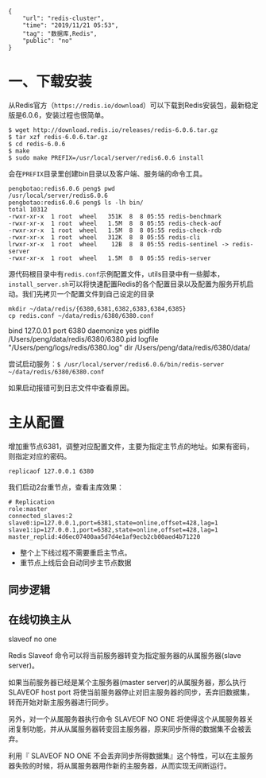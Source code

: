 ```
{
    "url": "redis-cluster",
    "time": "2019/11/21 05:53",
    "tag": "数据库,Redis",
    "public": "no"
}
```

# 一、下载安装

从Redis官方（`https://redis.io/download`）可以下载到Redis安装包，最新稳定版是6.0.6，安装过程也很简单。

```
$ wget http://download.redis.io/releases/redis-6.0.6.tar.gz
$ tar xzf redis-6.0.6.tar.gz
$ cd redis-6.0.6
$ make
$ sudo make PREFIX=/usr/local/server/redis6.0.6 install
```

会在`PREFIX`目录里创建bin目录以及客户端、服务端的命令工具。

```
pengbotao:redis6.0.6 peng$ pwd
/usr/local/server/redis6.0.6
pengbotao:redis6.0.6 peng$ ls -lh bin/
total 10312
-rwxr-xr-x  1 root  wheel   351K  8  8 05:55 redis-benchmark
-rwxr-xr-x  1 root  wheel   1.5M  8  8 05:55 redis-check-aof
-rwxr-xr-x  1 root  wheel   1.5M  8  8 05:55 redis-check-rdb
-rwxr-xr-x  1 root  wheel   312K  8  8 05:55 redis-cli
lrwxr-xr-x  1 root  wheel    12B  8  8 05:55 redis-sentinel -> redis-server
-rwxr-xr-x  1 root  wheel   1.5M  8  8 05:55 redis-server
```

源代码根目录中有`redis.conf`示例配置文件，utils目录中有一些脚本，`install_server.sh`可以将快速配置Redis的各个配置目录以及配置为服务开机启动。我们先拷贝一个配置文件到自己设定的目录

```
mkdir ~/data/redis/{6380,6381,6382,6383,6384,6385}
cp redis.conf ~/data/redis/6380/6380.conf
```

bind 127.0.0.1
port 6380
daemonize yes
pidfile /Users/peng/data/redis/6380/6380.pid
logfile "/Users/peng/logs/redis/6380.log"
dir /Users/peng/data/redis/6380/data/


尝试启动服务：`$ /usr/local/server/redis6.0.6/bin/redis-server ~/data/redis/6380/6380.conf`

如果启动报错可到日志文件中查看原因。

# 主从配置

增加重节点6381，调整对应配置文件，主要为指定主节点的地址。如果有密码，则指定对应的密码。

```
replicaof 127.0.0.1 6380
```

我们启动2台重节点，查看主库效果：

```
# Replication
role:master
connected_slaves:2
slave0:ip=127.0.0.1,port=6381,state=online,offset=428,lag=1
slave1:ip=127.0.0.1,port=6382,state=online,offset=428,lag=1
master_replid:4d6ec07400aa5d7d4e1af9ecb2cb00aed4b71220
```

- 整个上下线过程不需要重启主节点。
- 重节点上线后会自动同步主节点数据

## 同步逻辑


## 在线切换主从

slaveof no one

Redis Slaveof 命令可以将当前服务器转变为指定服务器的从属服务器(slave server)。

如果当前服务器已经是某个主服务器(master server)的从属服务器，那么执行 SLAVEOF host port 将使当前服务器停止对旧主服务器的同步，丢弃旧数据集，转而开始对新主服务器进行同步。

另外，对一个从属服务器执行命令 SLAVEOF NO ONE 将使得这个从属服务器关闭复制功能，并从从属服务器转变回主服务器，原来同步所得的数据集不会被丢弃。

利用『 SLAVEOF NO ONE 不会丢弃同步所得数据集』这个特性，可以在主服务器失败的时候，将从属服务器用作新的主服务器，从而实现无间断运行。